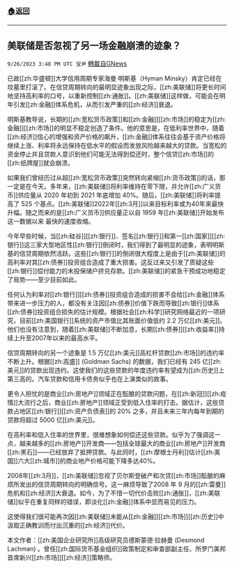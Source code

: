 ###  [:house:返回](README.md)
---


## 美联储是否忽视了另一场金融崩溃的迹象？
`9/26/2023 3:48 PM UTC 宝尹` [轉載自GNews](https://gnews.org/articles/1743504)

已故[[zh:华盛顿]]大学信用周期专家海曼·明斯基（Hyman Minsky）肯定已经在坟墓里打滚了。在信贷周期转向的最明显迹象出现之际，[[zh:美联储]]将更长时间地坚持高利率的口号，以重新控制[[zh:通胀]]。[[zh:美联储]]这样做，可能会在明年引发[[zh:金融]]体系危机，从而引发严重的[[zh:经济]]衰退。 

明斯基教导说，长期的[[zh:宽松货币政策]]和[[zh:金融]][[zh:市场]]的稳定为[[zh:金融]][[zh:市场]]的明显不稳定创造了条件。他的意思是，在低利率世界中，随着[[zh:经济]]信心的增强和资产价格的飙升，[[zh:金融]]体系往往会基于资产价格将继续上涨、利率将永远保持在低水平的假设而发放风险越来越大的贷款。当宽松的资金停止并且贷款人意识到他们可能无法得到偿还时，整个信贷[[zh:市场]]的[[zh:纸牌屋]]就会崩溃。

如果我们曾经历过从超[[zh:宽松货币政策]]突然转向紧缩[[zh:货币政策]]的话，那一定是在今天。多年来，[[zh:美联储]]将利率维持在零下限，并允许[[zh:广义货币]]供应量从 2020 年初到 2021 年底增加 40%。随后，[[zh:美联储]]将利率提高了 525 个基点。[[zh:美联储]]2022年[[zh:3月]]以来目标利率或为40年来最快升幅。随之而来的是[[zh:广义货币]]供应量正以自 1959 年[[zh:美联储]]开始发布这一数据以来 最快的速度收缩。

今年早些时候，当[[zh:硅谷]][[zh:银行]]、签名[[zh:银行]]和第一[[zh:国家]][[zh:银行]]这三家大型地区性[[zh:银行]]倒闭时，我们得到了最明显的迹象，表明明斯基的信贷周期依然活跃。这些[[zh:银行]]的倒闭很大程度上是由于[[zh:美联储]]的高利率对其[[zh:债券]]投资组合造成了重大损害。这反过来又引发了质疑这些[[zh:银行]]偿付能力的未投保储户挤兑存款。[[zh:美联储]]的紧急干预成功地稳定了局势——至少目前如此。 

任何认为利率对[[zh:银行]][[zh:债券]]投资组合造成的损害不会给[[zh:金融]]体系带来进一步压力的人，都没有关注因[[zh:债券]]价值下跌而导致[[zh:银行]]体系[[zh:债券]]投资组合损失的估计规模。根据社会[[zh:科学]]研究网络最近的一项研究，目前[[zh:美国银行]]系统的资产市值比其账面价值低约 2.2 万亿[[zh:美元]]。他们也没有注意到，随着[[zh:美联储]]不断加息，长期[[zh:债券]][[zh:收益率]]持续上升至2007年以来的最高水平。

信贷周期转向的另一个迹象是 1.5 万亿[[zh:美元]]高杠杆贷款[[zh:市场]]的违约率不断上升。根据[[zh:高盛]] (Goldman Sachs) 的数据，我们已经有 245 亿[[zh:美元]]的贷款出现违约。这使我们的这些贷款的年度违约率有望成为[[zh:历史]]上第三高的。汽车贷款和信用卡债务似乎也在上演类似的故事。 

更令人担忧的是商业[[zh:房地产]]领域正在酝酿的贷款问题，在[[zh:新冠]][[zh:疫情]]大流行之后，商业[[zh:房地产]]领域正受到低入住率的打击。据估计，这些贷款占地区[[zh:银行]][[zh:资产负债表]]的 20% 之多，并且未来三年内每年到期的贷款将超过 5000 亿[[zh:美元]]。 

在高利率和低入住率的世界里，很难想象如何偿还这些贷款。似乎为了强调这一点，越来越多的[[zh:房地产]]开发商——包括全球最大的商业[[zh:房地产]]开发商[[zh:黑石]]——已经放弃了抵押贷款。与此同时，[[zh:摩根士丹利]]估计[[zh:美国]]六大[[zh:城市]]的商业地产价格可能下降多达40%。

2008年[[zh:3月]]，[[zh:美联储]]忽视了贝尔斯登破产和次贷[[zh:市场]]酝酿的麻烦所发出的信贷周期转向的明确信号。这一麻烦导致了2008 年 9 月的[[zh:雷曼]]危机和[[zh:经济]]大衰退。如今，为了不惜一切代价击败[[zh:通胀]]，[[zh:美联储]]似乎在重复同样的错误，即淡化[[zh:金融]]体系中显而易见的压力。  

这使得我们很可能再次因[[zh:美联储]]未能从[[zh:金融]][[zh:市场]][[zh:历史]]中汲取正确教训而付出沉重的[[zh:经济]]代价。 

本文作者：[[zh:美国企业研究所]]高级研究员德斯蒙德·拉赫曼 (Desmond Lachman) 。曾任[[zh:国际货币基金组织]]政策制定和审查部副主任、所罗门美邦首席新兴[[zh:市场]][[zh:经济]]策略师。
